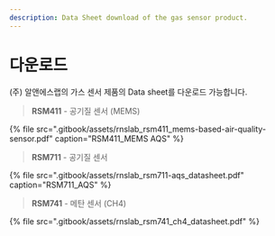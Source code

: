 ```yaml
---
description: Data Sheet download of the gas sensor product.
---
```


# 다운로드

\(주\) 알앤에스랩의 가스 센서 제품의 Data sheet를 다운로드 가능합니다.



> **RSM411** - 공기질 센서 \(MEMS\)

{% file src=".gitbook/assets/rnslab\_rsm411\_mems-based-air-quality-sensor.pdf" caption="RSM411\_MEMS AQS" %}

> **RSM711** - 공기질 센서

{% file src=".gitbook/assets/rnslab\_rsm711-aqs\_datasheet.pdf" caption="RSM711\_AQS" %}

> **RSM741** - 메탄 센서 \(CH4\)

{% file src=".gitbook/assets/rnslab\_rsm741\_ch4\_datasheet.pdf" %}

